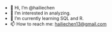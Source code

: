 - 👋 Hi, I’m @hailiechen
- 💞️ I’m interested in analyzing.
- 🌱 I’m currently learning SQL and R.
- 📫 How to reach me: hailiechen13@gmail.com
<!---
hailiechen/hailiechen is a ✨ special ✨ repository because its `README.md` (this file) appears on your GitHub profile.
You can click the Preview link to take a look at your changes.
--->
